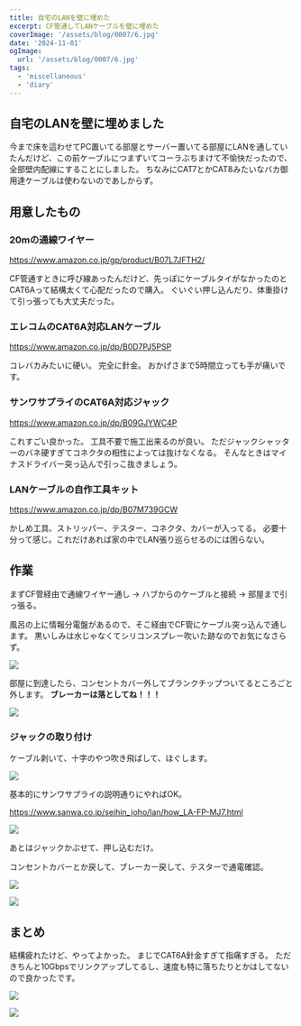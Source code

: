 ```yaml
---
title: 自宅のLANを壁に埋めた
excerpt: CF管通してLANケーブルを壁に埋めた
coverImage: '/assets/blog/0007/6.jpg'
date: '2024-11-01'
ogImage:
  url: '/assets/blog/0007/6.jpg'
tags:
  - 'miscellaneous'
  - 'diary'
---
```

## 自宅のLANを壁に埋めました
今まで床を這わせてPC置いてる部屋とサーバー置いてる部屋にLANを通していたんだけど、この前ケーブルにつまずいてコーラぶちまけて不愉快だったので、全部壁内配線にすることにしました。
ちなみにCAT7とかCAT8みたいなバカ御用達ケーブルは使わないのであしからず。

## 用意したもの
### 20mの通線ワイヤー

https://www.amazon.co.jp/gp/product/B07L7JFTH2/

CF管通すときに呼び線あったんだけど、先っぽにケーブルタイがなかったのとCAT6Aって結構太くて心配だったので購入。
ぐいぐい押し込んだり、体重掛けて引っ張っても大丈夫だった。

### エレコムのCAT6A対応LANケーブル

https://www.amazon.co.jp/dp/B0D7PJ5PSP

コレバカみたいに硬い。
完全に針金。
おかげさまで5時間立っても手が痛いです。

### サンワサプライのCAT6A対応ジャック

https://www.amazon.co.jp/dp/B09GJYWC4P

これすごい良かった。
工具不要で施工出来るのが良い。
ただジャックシャッターのバネ硬すぎてコネクタの相性によっては抜けなくなる。
そんなときはマイナスドライバー突っ込んで引っこ抜きましょう。

### LANケーブルの自作工具キット

https://www.amazon.co.jp/dp/B07M739GCW

かしめ工具、ストリッパー、テスター、コネクタ、カバーが入ってる。
必要十分って感じ。これだけあれば家の中でLAN張り巡らせるのには困らない。

## 作業
まずCF管経由で通線ワイヤー通し -> ハブからのケーブルと接続 -> 部屋まで引っ張る。

風呂の上に情報分電盤があるので、そこ経由でCF管にケーブル突っ込んで通します。
黒いしみは水じゃなくてシリコンスプレー吹いた跡なのでお気になさらず。

![](/assets/blog/0007/1.jpg)

部屋に到達したら、コンセントカバー外してブランクチップついてるところごと外します。
**ブレーカーは落としてね！！！**

![](/assets/blog/0007/2.jpg)

### ジャックの取り付け
ケーブル剥いて、十字のやつ吹き飛ばして、ほぐします。

![](/assets/blog/0007/3.jpg)

基本的にサンワサプライの説明通りにやればOK。

https://www.sanwa.co.jp/seihin_joho/lan/how_LA-FP-MJ7.html

![](/assets/blog/0007/4.jpg)

あとはジャックかぶせて、押し込むだけ。

コンセントカバーとか戻して、ブレーカー戻して、テスターで通電確認。

![](/assets/blog/0007/5.jpg)

![](/assets/blog/0007/6.jpg)

## まとめ
結構疲れたけど、やってよかった。
まじでCAT6A針金すぎて指痛すぎる。
ただきちんと10Gbpsでリンクアップしてるし、速度も特に落ちたりとかはしてないので良かったです。

![](/assets/blog/0007/7.jpg)

![](/assets/blog/0007/8.jpg)